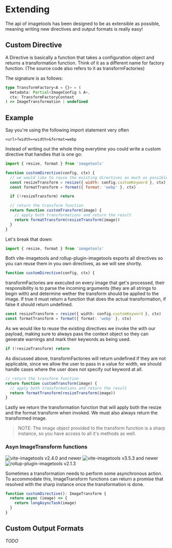 # Extending

The api of imagetools has been designed to be as extensible as possible, meaning writing new directives and output
formats is really easy!

## Custom Directive

A Directive is basically a function that takes a configuration object and returns a transformation function. Think of it
as a different name for factory function. (The source code also refers to it as transformFactories)

The signature is as follows:

```ts
type TransformFactory<A = {}> = (
  metadata: Partial<ImageConfig & A>,
  ctx: TransformFactoryContext
) => ImageTransformation | undefined
```

## Example

Say you're using the following import statement very often

```
<url>?width=<width>&format=webp
```

Instead of writing out the whole thing everytime you could write a custom directive that handles that is one go:

```js
import { resize, format } from 'imagetools'

function customDirective(config, ctx) {
  // we would like to reuse the existing directives as much as possible
  const resizeTransform = resize({ width: config.customKeyword }, ctx)
  const formatTransform = format({ format: 'webp' }, ctx)

  if (!resizeTransform) return

  // return the transform function
  return function customTransform(image) {
    // apply both transformations and return the result
    return formatTransform(resizeTransform(image))
  }
}
```

Let's break that down:

```ts
import { resize, format } from 'imagetools'
```

Both vite-imagetools and rollup-plugin-imagetools exports all directives so you can reuse them in you own directives, as
we will see shortly.

```ts
function customDirective(config, ctx) {
```

transformFactories are executed on every image that get's processed, their responsibility is to parse the incoming
arguments (they are all strings to begin with) and determine wether the transform should be applied to the image. If
true it must return a function that does the actual transformation, if false it should return undefined.

```ts
const resizeTransform = resize({ width: config.customKeyword }, ctx)
const formatTransform = format({ format: 'webp' }, ctx)
```

As we would like to reuse the existing directives we invoke the with our payload, making sure to always pass the context
object so they can generate warnings and mark their keywords as being used.

```ts
if (!resizeTransform) return
```

As discussed above, transformFactories will return undefined if they are not applicable, since we allow the user to pass
in a value for width, we should handle cases where the user does not specify out keyword at all.

```ts
// return the transform function
return function customTransform(image) {
  // apply both transformations and return the result
  return formatTransform(resizeTransform(image))
}
```

Lastly we return the transformation function that will apply both the resize and the format transform when invoked. We
must also always return the transformed image.

> NOTE: The image object provided to the transform function is a sharp instance, so you have access to all it's methods
> as well.

### Asyn ImageTransform functions

![vite-imagetools v2.4.0 and newer](https://img.shields.io/badge/imagetools--core-^2.4.0-brightgreen)
![vite-imagetools v3.5.3 and newer](https://img.shields.io/badge/vite--imagetools-^3.5.3-brightgreen)
![rollup-plugin-imagetools v2.1.3](https://img.shields.io/badge/rollup--plugin--imagetools-^2.1.3-brightgreen)

Sometimes a transformation needs to perform some asynchronous action. To accommodate this, ImageTransform functions can
return a promise that resolved with the sharp instance once the transformation is done.

```ts
function customDirective(): ImageTransform {
  return async (image) => {
    return longAsyncTask(image)
  }
}
```

## Custom Output Formats

_TODO_
